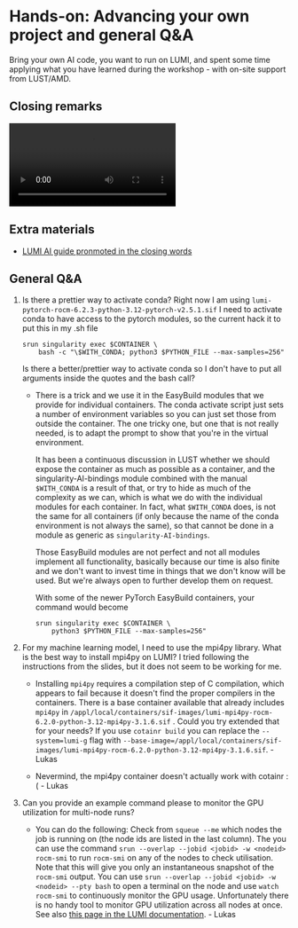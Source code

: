 # Hands-on: Advancing your own project and general Q&A

Bring your own AI code, you want to run on LUMI, and spent some time applying what 
you have learned during the workshop - with on-site support from LUST/AMD.


## Closing remarks

<video src="https://462000265.lumidata.eu/ai-20250204/recordings/E12_Conclusions.mp4" controls="controls"></video>


## Extra materials

-   [LUMI AI guide pronmoted in the closing words](https://github.com/Lumi-supercomputer/LUMI-AI-Guide)


## General Q&A

1.  Is there a prettier way to activate conda?
    Right now I am using `lumi-pytorch-rocm-6.2.3-python-3.12-pytorch-v2.5.1.sif`
    I need to activate conda to have access to the pytorch modules, so the current hack it to put this in my .sh file
    ```
    srun singularity exec $CONTAINER \
        bash -c "\$WITH_CONDA; python3 $PYTHON_FILE --max-samples=256"
    ```
    Is there a better/prettier way to activate conda so I don't have to put all arguments inside the quotes and the bash call?
    
    -   There is a trick and we use it in the EasyBuild modules that we provide for individual containers. The conda activate script just sets a number of environment variables so you can just set those from outside the container. The one tricky one, but one that is not really needed, is to adapt the prompt to show that you're in the virtual environment. 

        It has been a continuous discussion in LUST whether we should expose the container as much as possible as a container, and the singularity-AI-bindings module combined with the manual `$WITH_CONDA` is a result of that, or try to hide as much of the complexity as we can, which is what we do with the individual modules for each container. In fact, what `$WITH_CONDA` does, is not the same for all containers (if only because the name of the conda environment is not always the same), so that cannot be done in a module as generic as `singularity-AI-bindings`. 
        
        Those EasyBuild modules are not perfect and not all modules implement all functionality, basically because our time is also finite and we don't want to invest time in things that we don't know will be used. But we're always open to further develop them on request.

        With some of the newer PyTorch EasyBuild containers, your command would become 
        
        ```
        srun singularity exec $CONTAINER \
            python3 $PYTHON_FILE --max-samples=256"
        ```

2.  For my machine learning model, I need to use the mpi4py library. 
    What is the best way to install mpi4py on LUMI? 
    I tried following the instructions from the slides, but it does not seem to be working for me.
    
    -   Installing `mpi4py` requires a compilation step of C compilation, which appears to fail because it doesn't find the proper compilers in the containers. There is a base container available that already includes `mpi4py` in `/appl/local/containers/sif-images/lumi-mpi4py-rocm-6.2.0-python-3.12-mpi4py-3.1.6.sif` . Could you try extended that for your needs? If you use `cotainr build` you can replace the `--system=lumi-g` flag with `--base-image=/appl/local/containers/sif-images/lumi-mpi4py-rocm-6.2.0-python-3.12-mpi4py-3.1.6.sif`. - Lukas
    
    -   Nevermind, the mpi4py container doesn't actually work with cotainr :( - Lukas

4.  Can you provide an example command please to monitor the GPU utilization for multi-node runs?

    -   You can do the following: Check from `squeue --me` which nodes the job is running on 
        (the node ids are listed in the last column). The you can use the command 
        `srun --overlap --jobid <jobid> -w <nodeid> rocm-smi` to run `rocm-smi` on 
        any of the nodes to check utilisation. Note that this will give you only an instantaneous 
        snapshot of the `rocm-smi` output. You can use 
        `srun --overlap --jobid <jobid> -w <nodeid> --pty bash` to open a terminal on the node and use 
        `watch rocm-smi` to continuously monitor the GPU usage. Unfortunately there is no handy tool to monitor GPU utilization across all nodes at once. See also 
        [this page in the LUMI documentation](https://docs.lumi-supercomputer.eu/runjobs/scheduled-jobs/interactive/#using-srun-to-check-running-jobs). - Lukas

